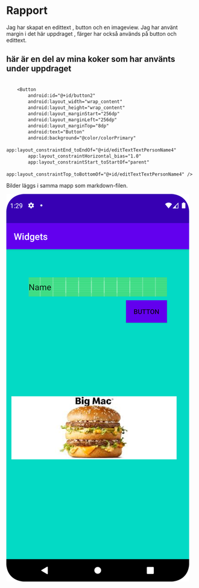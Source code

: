 
# Rapport

Jag har skapat en edittext , button och en imageview. Jag har använt margin i det här uppdraget
, färger har också används på button och edittext.




här är en del av mina koker som har använts under uppdraget
-
```

    <Button
        android:id="@+id/button2"
        android:layout_width="wrap_content"
        android:layout_height="wrap_content"
        android:layout_marginStart="256dp"
        android:layout_marginLeft="256dp"
        android:layout_marginTop="8dp"
        android:text="Button"
        android:background="@color/colorPrimary"
        app:layout_constraintEnd_toEndOf="@+id/editTextTextPersonName4"
        app:layout_constraintHorizontal_bias="1.0"
        app:layout_constraintStart_toStartOf="parent"
        app:layout_constraintTop_toBottomOf="@+id/editTextTextPersonName4" />

```

Bilder läggs i samma mapp som markdown-filen.

![](Rainbow.png)

